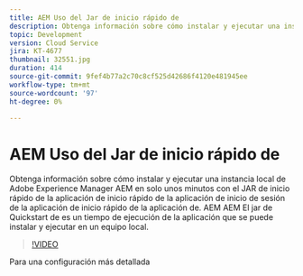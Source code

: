 ```yaml
---
title: AEM Uso del Jar de inicio rápido de
description: Obtenga información sobre cómo instalar y ejecutar una instancia local de Adobe Experience Manager AEM en solo unos minutos con el JAR de inicio rápido de la aplicación de inicio rápido de la aplicación de inicio de sesión de la aplicación de inicio rápido de la aplicación de. AEM AEM El jar de Quickstart de es un tiempo de ejecución de la aplicación que se puede instalar y ejecutar en un equipo local.
topic: Development
version: Cloud Service
jira: KT-4677
thumbnail: 32551.jpg
duration: 414
source-git-commit: 9fef4b77a2c70c8cf525d42686f4120e481945ee
workflow-type: tm+mt
source-wordcount: '97'
ht-degree: 0%

---
```



# AEM Uso del Jar de inicio rápido de

Obtenga información sobre cómo instalar y ejecutar una instancia local de Adobe Experience Manager AEM en solo unos minutos con el JAR de inicio rápido de la aplicación de inicio rápido de la aplicación de inicio de sesión de la aplicación de inicio rápido de la aplicación de. AEM AEM El jar de Quickstart de es un tiempo de ejecución de la aplicación que se puede instalar y ejecutar en un equipo local.

>[!VIDEO](https://video.tv.adobe.com/v/32551?quality=12&learn=on)

Para una configuración más detallada